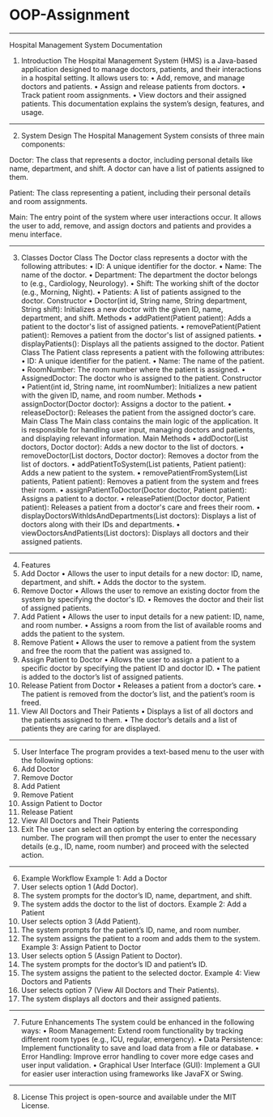 # OOP-Assignment
________________________________________
Hospital Management System Documentation
1. Introduction
The Hospital Management System (HMS) is a Java-based application designed to manage doctors, patients, and their interactions in a hospital setting. It allows users to:
•	Add, remove, and manage doctors and patients.
•	Assign and release patients from doctors.
•	Track patient room assignments.
•	View doctors and their assigned patients.
This documentation explains the system’s design, features, and usage.
________________________________________
2. System Design
The Hospital Management System consists of three main components:

Doctor: The class that represents a doctor, including personal details like name, department, and shift. A doctor can have a list of patients assigned to them.

Patient: The class representing a patient, including their personal details and room assignments.


Main: The entry point of the system where user interactions occur. It allows the user to add, remove, and assign doctors and patients and provides a menu interface.

________________________________________
3. Classes
Doctor Class
The Doctor class represents a doctor with the following attributes:
•	ID: A unique identifier for the doctor.
•	Name: The name of the doctor.
•	Department: The department the doctor belongs to (e.g., Cardiology, Neurology).
•	Shift: The working shift of the doctor (e.g., Morning, Night).
•	Patients: A list of patients assigned to the doctor.
Constructor
•	Doctor(int id, String name, String department, String shift): Initializes a new doctor with the given ID, name, department, and shift.
Methods
•	addPatient(Patient patient): Adds a patient to the doctor's list of assigned patients.
•	removePatient(Patient patient): Removes a patient from the doctor's list of assigned patients.
•	displayPatients(): Displays all the patients assigned to the doctor.
Patient Class
The Patient class represents a patient with the following attributes:
•	ID: A unique identifier for the patient.
•	Name: The name of the patient.
•	RoomNumber: The room number where the patient is assigned.
•	AssignedDoctor: The doctor who is assigned to the patient.
Constructor
•	Patient(int id, String name, int roomNumber): Initializes a new patient with the given ID, name, and room number.
Methods
•	assignDoctor(Doctor doctor): Assigns a doctor to the patient.
•	releaseDoctor(): Releases the patient from the assigned doctor’s care.
Main Class
The Main class contains the main logic of the application. It is responsible for handling user input, managing doctors and patients, and displaying relevant information.
Main Methods
•	addDoctor(List<Doctor> doctors, Doctor doctor): Adds a new doctor to the list of doctors.
•	removeDoctor(List<Doctor> doctors, Doctor doctor): Removes a doctor from the list of doctors.
•	addPatientToSystem(List<Patient> patients, Patient patient): Adds a new patient to the system.
•	removePatientFromSystem(List<Patient> patients, Patient patient): Removes a patient from the system and frees their room.
•	assignPatientToDoctor(Doctor doctor, Patient patient): Assigns a patient to a doctor.
•	releasePatient(Doctor doctor, Patient patient): Releases a patient from a doctor's care and frees their room.
•	displayDoctorsWithIdsAndDepartments(List<Doctor> doctors): Displays a list of doctors along with their IDs and departments.
•	viewDoctorsAndPatients(List<Doctor> doctors): Displays all doctors and their assigned patients.
________________________________________
4. Features
1. Add Doctor
•	Allows the user to input details for a new doctor: ID, name, department, and shift.
•	Adds the doctor to the system.
2. Remove Doctor
•	Allows the user to remove an existing doctor from the system by specifying the doctor's ID.
•	Removes the doctor and their list of assigned patients.
3. Add Patient
•	Allows the user to input details for a new patient: ID, name, and room number.
•	Assigns a room from the list of available rooms and adds the patient to the system.
4. Remove Patient
•	Allows the user to remove a patient from the system and free the room that the patient was assigned to.
5. Assign Patient to Doctor
•	Allows the user to assign a patient to a specific doctor by specifying the patient ID and doctor ID.
•	The patient is added to the doctor’s list of assigned patients.
6. Release Patient from Doctor
•	Releases a patient from a doctor’s care.
•	The patient is removed from the doctor’s list, and the patient’s room is freed.
7. View All Doctors and Their Patients
•	Displays a list of all doctors and the patients assigned to them.
•	The doctor’s details and a list of patients they are caring for are displayed.
________________________________________
5. User Interface
The program provides a text-based menu to the user with the following options:
1. Add Doctor
2. Remove Doctor
3. Add Patient
4. Remove Patient
5. Assign Patient to Doctor
6. Release Patient
7. View All Doctors and Their Patients
8. Exit
The user can select an option by entering the corresponding number. The program will then prompt the user to enter the necessary details (e.g., ID, name, room number) and proceed with the selected action.
________________________________________
6. Example Workflow
Example 1: Add a Doctor
1.	User selects option 1 (Add Doctor).
2.	The system prompts for the doctor’s ID, name, department, and shift.
3.	The system adds the doctor to the list of doctors.
Example 2: Add a Patient
1.	User selects option 3 (Add Patient).
2.	The system prompts for the patient’s ID, name, and room number.
3.	The system assigns the patient to a room and adds them to the system.
Example 3: Assign Patient to Doctor
1.	User selects option 5 (Assign Patient to Doctor).
2.	The system prompts for the doctor’s ID and patient’s ID.
3.	The system assigns the patient to the selected doctor.
Example 4: View Doctors and Patients
1.	User selects option 7 (View All Doctors and Their Patients).
2.	The system displays all doctors and their assigned patients.
________________________________________
7. Future Enhancements
The system could be enhanced in the following ways:
•	Room Management: Extend room functionality by tracking different room types (e.g., ICU, regular, emergency).
•	Data Persistence: Implement functionality to save and load data from a file or database.
•	Error Handling: Improve error handling to cover more edge cases and user input validation.
•	Graphical User Interface (GUI): Implement a GUI for easier user interaction using frameworks like JavaFX or Swing.
________________________________________
8. License
This project is open-source and available under the MIT License.
